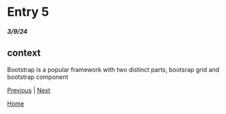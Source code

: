 # Entry 5
##### 3/9/24

## context
Bootstrap is a popular framework with two distinct parts, bootsrap grid and bootstrap component 









[Previous](entry04.md) | [Next](entry06.md)

[Home](../README.md)
